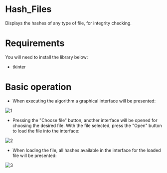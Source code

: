 # Hash_Files
 Displays the hashes of any type of file, for integrity checking.


# Requirements
You will need to install the library below:

- tkinter


# Basic operation

- When executing the algorithm a graphical interface will be presented:

![1](https://user-images.githubusercontent.com/40063504/106370164-35630e00-6336-11eb-832e-42a37f3e6637.PNG)


- Pressing the "Choose file" button, another interface will be opened for choosing the desired file. With the file selected, press the "Open" button to load the file into the interface:

![2](https://user-images.githubusercontent.com/40063504/106370168-37c56800-6336-11eb-93a3-1cde0aca2964.PNG)


- When loading the file, all hashes available in the interface for the loaded file will be presented:

![3](https://user-images.githubusercontent.com/40063504/106370171-3a27c200-6336-11eb-94bb-0ff1eec05100.PNG)

